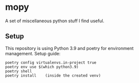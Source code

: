 # mopy
A set of miscellaneous python stuff I find useful. 

## Setup
This repository is using Python 3.9 and poetry for environment management. Setup guide:
```
poetry config virtualenvs.in-project true
poetry env use $(which python3.9)
poetry shell
poetry install    (inside the created venv)
```
